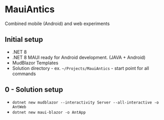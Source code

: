# MauiAntics

Combined mobile (Android) and web experiments

## Initial setup
- .NET 8
- .NET 8 MAUI ready for Android development. (JAVA + Android)
- MudBlazor Templates
- Solution directory - ex. `~/Projects/MauiAntics` - start point for all commands

## 0 - Solution setup
- `dotnet new mudblazor --interactivity Server --all-interactive -o AntWeb`
- `dotnet new maui-blazor -o AntApp`
